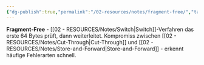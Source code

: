 ```yaml
---
{"dg-publish":true,"permalink":"/02-resources/notes/fragment-free/","tags":["informatik/netzwerk/switch/verfahren","weiterleitung/kompromiss","informatik/netzwerk/hardware"],"noteIcon":"","updated":"2025-09-10T17:04:18.296+02:00"}
---
```



**Fragment-Free** - [[02 - RESOURCES/Notes/Switch\|Switch]]-Verfahren das erste 64 Bytes prüft, dann weiterleitet.
Kompromiss zwischen [[02 - RESOURCES/Notes/Cut-Through\|Cut-Through]] und [[02 - RESOURCES/Notes/Store-and-Forward\|Store-and-Forward]] - erkennt häufige Fehlerarten schnell.
